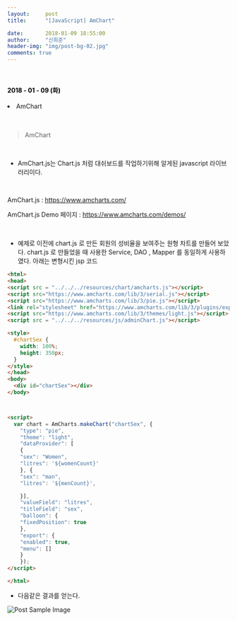 ```yaml
---
layout:     post
title:      "[JavaScript] AmChart"

date:       2018-01-09 18:55:00
author:     "신희준"
header-img: "img/post-bg-02.jpg"
comments: true
---
```


<head>
 <meta property="og:type" content="website">
 <meta property="og:title" content="AmChart">
 <meta property="og:description" content="AmChart">
 <meta property="og:url" content="http://shj7242.github.io/2018/01/09/JavaScript14/">

 <meta name="twitter:card" content="summary">
  <meta name="twitter:title" content="AmChart">
  <meta name="twitter:description" content="AmChart">
  <meta name="FACEBOOK:domain" content="http://shj7242.github.io/2018/01/09/JavaScript14/">
  <meta name="facebook:card" content="summary">
   <meta name="facebook:title" content="AmChart">
   <meta name="facebook:description" content="AmChart">
   <meta name="facebook:domain" content="http://shj7242.github.io/2018/01/09/JavaScript14/">


 </head>

<br>
<H4 style ="font-weight:bold; color:black;"> </H4>

<H4 style ="font-weight:bold; color : black">2018 - 01 - 09 (화)</H4>
<li>AmChart</li>

<br>
<br>

>AmChart

<br>

* AmChart.js는 Chart.js 처럼 대쉬보드를 작업하기위해 알게된 javascript 라이브러리이다.

<br>

AmChart.js : https://www.amcharts.com/

AmChart.js Demo 페이지 : https://www.amcharts.com/demos/

<br>

* 예제로 이전에 chart.js 로 만든 회원의 성비율을 보여주는 원형 차트를 만들어 보았다. chart.js 로 만들었을 때 사용한 Service, DAO , Mapper 를 동일하게 사용하였다. 아래는 변형시킨 jsp 코드

~~~html
<html>
<head>
<script src = "../../../resources/chart/amcharts.js"></script>
<script src="https://www.amcharts.com/lib/3/serial.js"></script>
<script src="https://www.amcharts.com/lib/3/pie.js"></script>
<link rel="stylesheet" href="https://www.amcharts.com/lib/3/plugins/export/export.css" type="text/css" media="all" />
<script src="https://www.amcharts.com/lib/3/themes/light.js"></script>
<script src = "../../../resources/js/adminChart.js"></script>

<style>
  #chartSex {
    width: 100%;
    height: 350px;
  }
</style>
</head>
<body>
  <div id="chartSex"></div>
</body>



<script>
  var chart = AmCharts.makeChart("chartSex", {
    "type": "pie",
    "theme": "light",
    "dataProvider": [
    {
    "sex": "Women",
    "litres": '${womenCount}'
    }, {
    "sex": "man",
    "litres": '${menCount}',

    }],
    "valueField": "litres",
    "titleField": "sex",
    "balloon": {
    "fixedPosition": true
    },
    "export": {
    "enabled": true,
    "menu": []
    }
    });
</script>

</html>
~~~



* 다음같은 결과를 얻는다.


<img src="{{ site.baseurl }}/img/sex2.JPG" alt="Post Sample Image">
